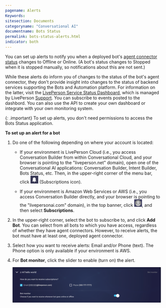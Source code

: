 ```yaml
---
pagename: Alerts
Keywords:
sitesection: Documents
categoryname: "Conversational AI"
documentname: Bots Status
permalink: bots-status-alerts.html
indicator: both
---
```


You can set up alerts to notify you when a deployed bot's [agent connector status](bots-status-overview.html#bot-agent-connector-statuses) changes to Offline or Online. (A bot's status changes to Stopped when it is stopped manually, so notifications about this are not sent.)

While these alerts do inform you of changes to the status of the bot's agent connector, they don't provide insight into changes to the status of backend services supporting the Bots and Automation platform. For information on the latter, visit the [LivePerson Service Status Dashboard](https://status.liveperson.com/), which is managed by LivePerson [Support](https://knowledge.liveperson.com/security-regulations-liveperson-support-policy.html). You can subscribe to events posted to the dashbord. You can also use the API to create your own dashboard or integrate with your own monitoring system.

{: .important}
To set up alerts, you don't need permissions to access the Bots Status application.

**To set up an alert for a bot**

1. Do one of the following depending on where your account is located:

    * If your environment is LivePerson Cloud (i.e., you access Conversation Builder from within Conversational Cloud, and your browser is pointing to the "liveperson.net" domain), open one of the Conversational AI applications: Conversation Builder, Intent Builder, Bots Status, etc. Then, in the upper-right corner of the menu bar, click <img style="width:25px" src="img/ConvoBuilder/icon_subscriptions.png"> (Subscriptions icon).

    * If your environment is Amazon Web Services or AWS (i.e., you access Conversation Builder directly, and your browser is pointing to the "livepersonai.com" domain), in the top banner, click <img style="width:25px" src="img/ConvoBuilder/icon_profile_person.png">, and then select **Subscriptions**.

2. In the upper-right corner, select the bot to subscribe to, and click **Add Bot**. You can select from all bots to which you have access, regardless of whether they have agent connectors. However, to receive alerts, the bot must have at least one, deployed agent connector.
3. Select how you want to receive alerts: Email and/or Phone (text). The Phone option is only available if your environment is AWS. 
4. For **Bot monitor**, click the slider to enable (turn on) the alert.

    <img class="fancyimage" style="width:850px" src="img/ConvoBuilder/subscriptions_2.png">




